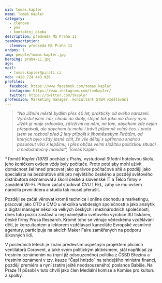 ```yaml
---
uid: tomas.kapler
name: Tomáš Kapler
category:
  - clenove  
  - pms
  - kontaktni_osoba
description: předseda MS Praha 11
teamDescription:
  clenove: předseda MS Praha 11
ordpms: 1
img: people/tomas-kapler.jpg
heroImg: praha-11.jpg  
age: 
mail:
  - tomas.kapler@pirati.cz
mob: +420 724 443 926
profiles:
  facebook: https://www.facebook.com/tomas.kapler
  instagram: https://www.instagram.com/tomkapler/
  twitter: https://twitter.com/tkapler
profession: Marketing manager, konzultant STEM vzdělávání
---
```


>*"Na Jižním městě bydlím přes 40 let, prakticky od svého narození. Vyrůstal jsem zde, chodil do školy, stejně tak jako mé dcery nyní. Jižák je moje srdcovka, záleží mi na něm, na tom, abychom zde nejen přespávali, ale abychom tu mohli i trávit příjemně volný čas. I proto jsem se rozhodl před 2 lety připojit k jihoměstským Pirátům, od kterých bylo vždy jasně cítit, že vše dělají s upřímnou snahou posunout věci k lepšímu, i přes občas velmi složitou politickou situaci a nedostatečný mandát",* Tomáš Kapler.

**Tomáš Kapler (*1978)** pochází z Prahy, vystudoval Střední hotelovou školu, jeho koníčkem ovšem vždy byly počítače. Proto poté aby mohl uživit domácnost šel hned pracovat jako správce počítačové sítě a později jako specialista na bezdrátové sítě pro největšího českého a později světového distributora seznamoval a školil české a slovenské IT a Telco firmy v zavádění Wi-Fi. Přitom začal studovat ČVUT FEL, záhy se mu ovšem narodila první dcera a studia tak musel přerušit.

Později se začal věnovat kromě technice i online obchodu a marketingu, pracoval jako CTO a CMO u několika webdesign společností a jako analytik a digital manager několika velkých českých i mezinárodních společností, dnes tuto pozici zastává u nejznámějšího světového výrobce 3D tiskáren, české firmy Prusa Research. Kromě toho se věnuje vědeckému vzdělávání dětí, je konzultantem a lektorem vzdělávací kanceláře Evropské vesmírné agentury, participuje na akcích Maker Faire zaměřených na podporu šikovných lidí.

V posledních letech je znám především úspěšným projektem plicních ventilátorů Corovent, a také svým politickým aktivismem, stál například za trestním oznámením na (nyní již odsouzeného) politika z ČSSD Březinu a trestním oznámení v tzv. kauze “Čapí hnízdo” na tehdejšího ministra financí, později premiéra a nyní (zatím ještě neodsouzeného)
poslance Babiše. Na Praze 11 působí v tuto chvíli jako člen Mediální komise a Komise pro kulturu a spolky.

